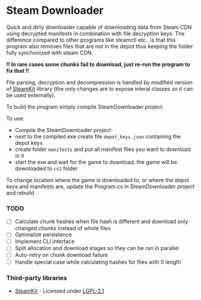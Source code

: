 # Steam Downloader

Quick and dirty downloader capable of downloading data from Steam CDN using decrypted manifests in combination with file decryption keys. The difference compared to other programs like steamctl etc.. is that this program also removes files that are not in the depot thus keeping the folder fully synchonized with steam CDN.

**!! In rare cases some chunks fail to download, just re-run the program to fix that !!**

File parsing, decryption and decompression is handled by modified version of [SteamKit](https://github.com/SteamRE/SteamKit) library (the only changes are to expose interal classes so it can be used externally).

To build the program simply compile SteamDownloader project.

To use:
- Compile the SteamDownloader project
- next to the compiled exe create file `depot_keys.json` containing the depot keys
- create folder `manifests` and put all manifest files you want to download in it
- start the exe and wait for the game to download, the game will be downloaded to `cs2` folder

To change location where the game is downloaded to, or where the depot keys and manifests are, update the Program.cs in SteamDownloader project and rebuild

### TODO
- [ ] Calculate chunk hashes when file hash is different and download only changed chunks instead of whole files
- [ ] Optimalize persistence
- [ ] Implement CLI interface
- [ ] Split allocation and download stages so they can be ran in parallel
- [ ] Auto-retry on chunk download failure
- [ ] Handle special case while calculating hashes for files with 0 length

### Third-party libraries
- [SteamKit](https://github.com/SteamRE/SteamKit) - Licensed under [LGPL-2.1](https://github.com/SteamRE/SteamKit/blob/master/LICENSE)